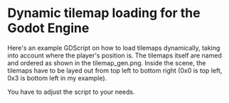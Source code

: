 # Dynamic tilemap loading for the Godot Engine

Here's an example GDScript on how to load tilemaps dynamically, taking into account where the player's position is.
The tilemaps itself are named and ordered as shown in the tilemap_gen.png. Inside the scene, the tilemaps have to be layed out from top left to bottom right (0x0 is top left, 0x3 is bottom left in my example).

You have to adjust the script to your needs.
